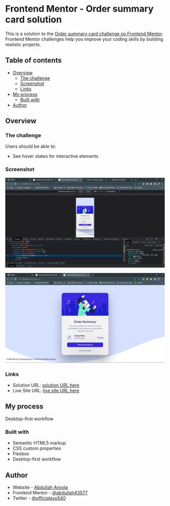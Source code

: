 # Frontend Mentor - Order summary card solution

This is a solution to the [Order summary card challenge on Frontend Mentor](https://www.frontendmentor.io/challenges/order-summary-component-QlPmajDUj). Frontend Mentor challenges help you improve your coding skills by building realistic projects.

## Table of contents

- [Overview](#overview)
  - [The challenge](#the-challenge)
  - [Screenshot](#screenshot)
  - [Links](#links)
- [My process](#my-process)
  - [Built with](#built-with)
- [Author](#author)

## Overview

### The challenge

Users should be able to:

- See hover states for interactive elements

### Screenshot

![Screenshot of mobile view experience](./design/Screenshot_10.png)

![Screenshot of desktop view experience](./design/Screenshot_11.png)

### Links

- Solution URL: [solution URL here](https://your-solution-url.com)
- Live Site URL: [live site URL here](https://your-live-site-url.com)

## My process

Desktop-first workflow

### Built with

- Semantic HTML5 markup
- CSS custom properties
- Flexbox
- Desktop-first workflow

## Author

- Website - [Abdullah Ayoola](https://www.your-site.com)
- Frontend Mentor - [@abdullah43577](https://www.frontendmentor.io/profile/abdullah43577)
- Twitter - [@officialayo540](https://twitter.com/officialayo540)
